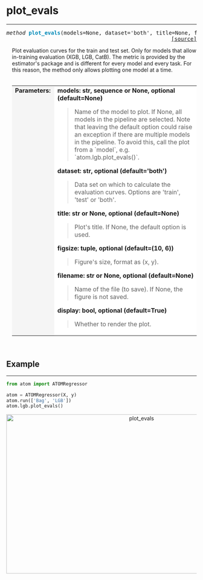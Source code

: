 # plot_evals
------------

<a name="atom"></a>
<pre><em>method</em> <strong style="color:#008AB8">plot_evals</strong>(models=None, dataset='both', title=None, figsize=(10, 6), filename=None, display=True)
<div align="right"><a href="https://github.com/tvdboom/ATOM/blob/master/atom/plots.py#L701">[source]</a></div></pre>
<div style="padding-left:3%">
Plot evaluation curves for the train and test set. Only for models that allow
 in-training evaluation (XGB, LGB, CatB). The metric is provided by the estimator's
 package and is different for every model and every task. For this reason, the
 method only allows plotting one model at a time.
<br /><br />
<table width="100%">
<tr>
<td width="15%" style="vertical-align:top; background:#F5F5F5;"><strong>Parameters:</strong></td>
<td width="75%" style="background:white;">
<strong>models: str, sequence or None, optional (default=None)</strong>
<blockquote>
Name of the model to plot. If None, all models in the pipeline are selected. Note
 that leaving the default option could raise an exception if there are multiple
 models in the pipeline. To avoid this, call the plot from a `model`, e.g. `atom.lgb.plot_evals()`.
</blockquote>
<strong>dataset: str, optional (default='both')</strong>
<blockquote>
Data set on which to calculate the evaluation curves. Options
 are 'train', 'test' or 'both'.
</blockquote>
<strong>title: str or None, optional (default=None)</strong>
<blockquote>
Plot's title. If None, the default option is used.
</blockquote>
<strong>figsize: tuple, optional (default=(10, 6))</strong>
<blockquote>
Figure's size, format as (x, y).
</blockquote>
<strong>filename: str or None, optional (default=None)</strong>
<blockquote>
Name of the file (to save). If None, the figure is not saved.
</blockquote>
<strong>display: bool, optional (default=True)</strong>
<blockquote>
Whether to render the plot.
</blockquote>
</tr>
</table>
</div>
<br />



## Example
----------

```python
from atom import ATOMRegressor

atom = ATOMRegressor(X, y)
atom.run(['Bag', 'LGB'])
atom.lgb.plot_evals()
```
<div align="center">
    <img src="../../../img/plots/plot_evals.png" alt="plot_evals" width="700" height="420"/>
</div>


